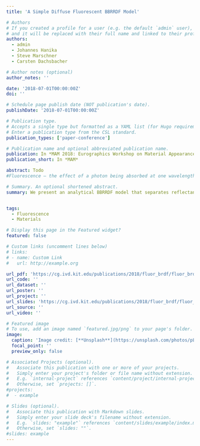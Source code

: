 ```yaml
---
title: 'A Simple Diffuse Fluorescent BBRRDF Model'

# Authors
# If you created a profile for a user (e.g. the default `admin` user), write the username (folder name) here
# and it will be replaced with their full name and linked to their profile.
authors:
  - admin
  - Johannes Hanika
  - Steve Marschner
  - Carsten Dachsbacher

# Author notes (optional)
author_notes: ''

date: '2018-07-01T00:00:00Z'
doi: ''

# Schedule page publish date (NOT publication's date).
publishDate: '2018-07-01T00:00:00Z'

# Publication type.
# Accepts a single type but formatted as a YAML list (for Hugo requirements).
# Enter a publication type from the CSL standard.
publication_types: ['paper-conference']

# Publication name and optional abbreviated publication name.
publication: In *MAM 2018: Eurographics Workshop on Material Appearance Modeling*
publication_short: In *MAM*

abstract: Todo
#Fluorescence — the effect of a photon being absorbed at one wavelength and re-emitted at another — is present in many common materials such as clothes and paper. Yet there has been little research in rendering or modeling fluorescent surfaces. We discuss the design decisions leading to a simple model for a diffuse fluorescent BBRRDF (bispectral bidirectional reflection and reradiation distribution function). In contrast to reradiation matrix based models our model is continuous in wavelength space. It can be parameterized by artificially designed spectra as well as by many publicly available physical measurements. It combines fluorescence and non-fluorescent reflectance, as most real- world materials are not purely fluorescent but also reflect some light without changing its wavelength. With its simple parameterization the BBRRDF is intended as a starting point for any physically based spectral rendering system aiming to simulate fluorescence. To that end we show how to continuously sample both incident and exitant wavelengths from our BBRRDF which makes it suitable for bidirectional transport, and we discuss energy and photon conservation in the context of fluorescence. 

# Summary. An optional shortened abstract.
summary: We present an analytical BBRRDF model that separates reflectance and fluorescence into spectra.


tags:
  - Fluorescence
  - Materials

# Display this page in the Featured widget?
featured: false

# Custom links (uncomment lines below)
# links:
# - name: Custom Link
#   url: http://example.org

url_pdf: 'https://cg.ivd.kit.edu/publications/2018/fluor_brdf/fluor_brdf.pdf'
url_code: ''
url_dataset: ''
url_poster: ''
url_project: ''
url_slides: 'https://cg.ivd.kit.edu/publications/2018/fluor_brdf/fluor_brdf_slides.pdf'
url_source: ''
url_video: ''

# Featured image
# To use, add an image named `featured.jpg/png` to your page's folder.
image:
  caption: 'Image credit: [**Unsplash**](https://unsplash.com/photos/pLCdAaMFLTE)'
  focal_point: ''
  preview_only: false

# Associated Projects (optional).
#   Associate this publication with one or more of your projects.
#   Simply enter your project's folder or file name without extension.
#   E.g. `internal-project` references `content/project/internal-project/index.md`.
#   Otherwise, set `projects: []`.
#projects:
#  - example

# Slides (optional).
#   Associate this publication with Markdown slides.
#   Simply enter your slide deck's filename without extension.
#   E.g. `slides: "example"` references `content/slides/example/index.md`.
#   Otherwise, set `slides: ""`.
#slides: example
---
```

